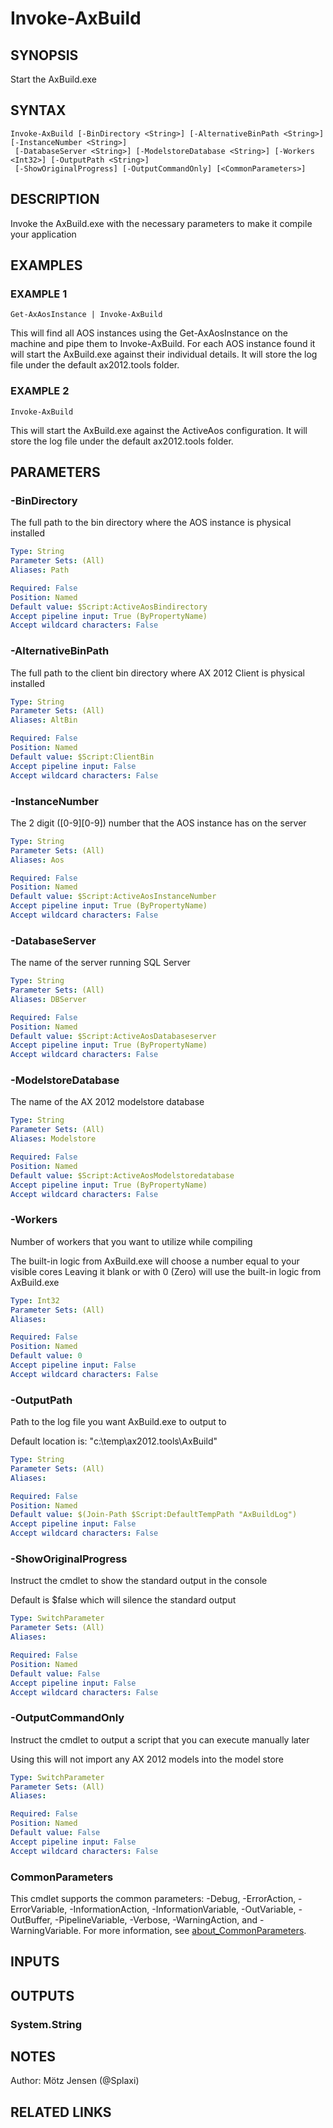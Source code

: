﻿---
external help file: ax2012.tools-help.xml
Module Name: ax2012.tools
online version:
schema: 2.0.0
---

# Invoke-AxBuild

## SYNOPSIS
Start the AxBuild.exe

## SYNTAX

```
Invoke-AxBuild [-BinDirectory <String>] [-AlternativeBinPath <String>] [-InstanceNumber <String>]
 [-DatabaseServer <String>] [-ModelstoreDatabase <String>] [-Workers <Int32>] [-OutputPath <String>]
 [-ShowOriginalProgress] [-OutputCommandOnly] [<CommonParameters>]
```

## DESCRIPTION
Invoke the AxBuild.exe with the necessary parameters to make it compile your application

## EXAMPLES

### EXAMPLE 1
```
Get-AxAosInstance | Invoke-AxBuild
```

This will find all AOS instances using the Get-AxAosInstance on the machine and pipe them to Invoke-AxBuild.
For each AOS instance found it will start the AxBuild.exe against their individual details.
It will store the log file under the default ax2012.tools folder.

### EXAMPLE 2
```
Invoke-AxBuild
```

This will start the AxBuild.exe against the ActiveAos configuration.
It will store the log file under the default ax2012.tools folder.

## PARAMETERS

### -BinDirectory
The full path to the bin directory where the AOS instance is physical installed

```yaml
Type: String
Parameter Sets: (All)
Aliases: Path

Required: False
Position: Named
Default value: $Script:ActiveAosBindirectory
Accept pipeline input: True (ByPropertyName)
Accept wildcard characters: False
```

### -AlternativeBinPath
The full path to the client bin directory where AX 2012 Client is physical installed

```yaml
Type: String
Parameter Sets: (All)
Aliases: AltBin

Required: False
Position: Named
Default value: $Script:ClientBin
Accept pipeline input: False
Accept wildcard characters: False
```

### -InstanceNumber
The 2 digit (\[0-9\]\[0-9\]) number that the AOS instance has on the server

```yaml
Type: String
Parameter Sets: (All)
Aliases: Aos

Required: False
Position: Named
Default value: $Script:ActiveAosInstanceNumber
Accept pipeline input: True (ByPropertyName)
Accept wildcard characters: False
```

### -DatabaseServer
The name of the server running SQL Server

```yaml
Type: String
Parameter Sets: (All)
Aliases: DBServer

Required: False
Position: Named
Default value: $Script:ActiveAosDatabaseserver
Accept pipeline input: True (ByPropertyName)
Accept wildcard characters: False
```

### -ModelstoreDatabase
The name of the AX 2012 modelstore database

```yaml
Type: String
Parameter Sets: (All)
Aliases: Modelstore

Required: False
Position: Named
Default value: $Script:ActiveAosModelstoredatabase
Accept pipeline input: True (ByPropertyName)
Accept wildcard characters: False
```

### -Workers
Number of workers that you want to utilize while compiling

The built-in logic from AxBuild.exe will choose a number equal to your visible cores
Leaving it blank or with 0 (Zero) will use the built-in logic from AxBuild.exe

```yaml
Type: Int32
Parameter Sets: (All)
Aliases:

Required: False
Position: Named
Default value: 0
Accept pipeline input: False
Accept wildcard characters: False
```

### -OutputPath
Path to the log file you want AxBuild.exe to output to

Default location is: "c:\temp\ax2012.tools\AxBuild\"

```yaml
Type: String
Parameter Sets: (All)
Aliases:

Required: False
Position: Named
Default value: $(Join-Path $Script:DefaultTempPath "AxBuildLog")
Accept pipeline input: False
Accept wildcard characters: False
```

### -ShowOriginalProgress
Instruct the cmdlet to show the standard output in the console

Default is $false which will silence the standard output

```yaml
Type: SwitchParameter
Parameter Sets: (All)
Aliases:

Required: False
Position: Named
Default value: False
Accept pipeline input: False
Accept wildcard characters: False
```

### -OutputCommandOnly
Instruct the cmdlet to output a script that you can execute manually later

Using this will not import any AX 2012 models into the model store

```yaml
Type: SwitchParameter
Parameter Sets: (All)
Aliases:

Required: False
Position: Named
Default value: False
Accept pipeline input: False
Accept wildcard characters: False
```

### CommonParameters
This cmdlet supports the common parameters: -Debug, -ErrorAction, -ErrorVariable, -InformationAction, -InformationVariable, -OutVariable, -OutBuffer, -PipelineVariable, -Verbose, -WarningAction, and -WarningVariable. For more information, see [about_CommonParameters](http://go.microsoft.com/fwlink/?LinkID=113216).

## INPUTS

## OUTPUTS

### System.String
## NOTES
Author: Mötz Jensen (@Splaxi)

## RELATED LINKS
